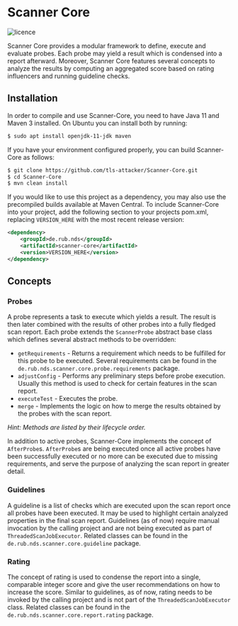 # Scanner Core

![licence](https://img.shields.io/badge/License-Apachev2-brightgreen.svg)

Scanner Core provides a modular framework to define, execute and evaluate probes. Each probe may yield a result which
is condensed into a report afterward. Moreover, Scanner Core features several concepts to analyze the results by
computing an aggregated score based on rating influencers and running guideline checks.

## Installation

In order to compile and use Scanner-Core, you need to have Java 11 and Maven 3 installed. On Ubuntu you can install
both by running:

```bash
$ sudo apt install openjdk-11-jdk maven
```

If you have your environment configured properly, you can build Scanner-Core as follows:

```bash
$ git clone https://github.com/tls-attacker/Scanner-Core.git
$ cd Scanner-Core
$ mvn clean install
```

If you would like to use this project as a dependency, you may also use the precompiled builds available at Maven
Central. To include Scanner-Core into your project, add the following section to your projects pom.xml, replacing
`VERSION_HERE` with the most recent release version:

```xml
<dependency>
    <groupId>de.rub.nds</groupId>
    <artifactId>scanner-core</artifactId>
    <version>VERSION_HERE</version>
</dependency>
```

## Concepts

### Probes

A probe represents a task to execute which yields a result. The result is then later combined with the results of other
probes into a fully fledged scan report. Each probe extends the `ScannerProbe` abstract base class which defines
several abstract methods to be overridden:

- `getRequirements` - Returns a requirement which needs to be fulfilled for this probe to be executed. Several
  requirements can be found in the `de.rub.nds.scanner.core.probe.requirements` package.
- `adjustConfig` - Performs any preliminary steps before probe execution. Usually this method is used to check for
                   certain features in the scan report.
- `executeTest` - Executes the probe.
- `merge` - Implements the logic on how to merge the results obtained by the probes with the scan report. 

*Hint: Methods are listed by their lifecycle order.*

In addition to active probes, Scanner-Core implements the concept of `AfterProbe`s. `AfterProbe`s are being executed
once all active probes have been successfully executed or no more can be executed due to missing requirements, and
serve the purpose of analyzing the scan report in greater detail.

### Guidelines

A guideline is a list of checks which are executed upon the scan report once all probes have been executed. It may
be used to highlight certain analyzed properties in the final scan report. Guidelines (as of now) require manual
invocation by the calling project and are not being executed as part of `ThreadedScanJobExecutor`. Related classes can
be found in the `de.rub.nds.scanner.core.guideline` package.

### Rating

The concept of rating is used to condense the report into a single, comparable integer score and give the user
recommendations on how to increase the score. Similar to guidelines, as of now, rating needs to be invoked by
the calling project and is not part of the `ThreadedScanJobExecutor` class. Related classes can be found in the
`de.rub.nds.scanner.core.report.rating` package.